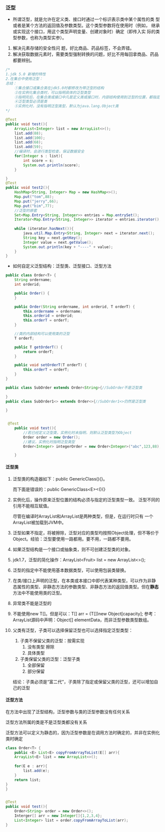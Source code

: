 ### 泛型

* 所谓泛型，就是允许在定义类、接口时通过一个标识表示类中某个属性的类 型或者是某个方法的返回值及参数类型。这个类型参数将在使用时（例如， 继承或实现这个接口，用这个类型声明变量、创建对象时）确定（即传入实 际的类型参数，也称为类型实参）。

1. 解决元素存储的安全性问 题，好比商品、药品标签，不会弄错。 
2.  解决获取数据元素时，需要类型强制转换的问题，好比不用每回拿商品、药品都要辨别。

```java
/*
1.jdk 5.0 新增的特性
2.在集合中使用泛型：
总结：
	①集合接口或集合类在jdk5.0时都修改为带泛型的结构
	②在实例化集合类时，可以指明具体的泛型类型
	③指明完后，在集合类或接口中凡是定义类或接口时，内部结构使用到泛型的位置，都指定为实例化时的泛型类型
	④泛型类型必须是类
	⑤实例化时，没有指明泛型类型，默认为java.lang.Object类
*/

@Test
public void test(){
    ArrayList<Integer> list = new ArrayList<>();
    list.add(88);
    list.add(100);
    list.add(68);
    list.add(59);
    //编译时，会进行类型检查，保证数据安全
    for(Integer s : list){
        int score = s;
        System.out.println(score);
    }

}
@Test
public void test2(){
    HashMap<String, Integer> Map = new HashMap<>();
    Map.put("tom",88);
    Map.put("jerry",66);
    Map.put("bim",77);
    //泛型的嵌套
    Set<Map.Entry<String, Integer>> entries = Map.entrySet();
    Iterator<Map.Entry<String, Integer>> iterator = entries.iterator();
    
    while (iterator.hasNext()){
        java.util.Map.Entry<String, Integer> next = iterator.next();
        String key = next.getKey();
        Integer value = next.getValue();
        System.out.println(key + "----" + value);
    }
}
```

* 如何自定义泛型结构：泛型类、泛型接口、泛型方法

```Java
public class Order<T> {
    String ordername;
    int orderid;

    public Order() {
    }

    public Order(String ordername, int orderid, T orderT) {
        this.ordername = ordername;
        this.orderid = orderid;
        this.orderT = orderT;
    }

    //类的内部结构可以使用类的泛型
    T orderT;

    public T getOrderT() {
        return orderT;
    }

    public void setOrderT(T orderT) {
        this.orderT = orderT;
    }
}

public class SubOrder extends Order<String>{//SubOrder不是泛型类
    
}
public class SubOrder1<> extends Order<>{//SubOrder1<>仍然是泛型类
    
}


 @Test
    public void test(){
        //若已经定义泛型类，实例化时未指明，则默认泛型类型为Object
        Order order = new Order();
        //建议，实例化时指明泛型类型
        Order<Integer> integerOrder = new Order<Integer>("abc",123,88);

    }
```

#### 泛型类

1. 泛型类的构造器如下：public GenericClass(){}。 

   而下面是错误的：public GenericClass\<E><(){} 

2. 实例化后，操作原来泛型位置的结构必须与指定的泛型类型一致。 泛型不同的引用不能相互赋值。 

   尽管在编译时ArrayList和ArrayList是两种类型，但是，在运行时只有 一个ArrayList被加载到JVM中。 

3. 泛型如果不指定，将被擦除，泛型对应的类型均按照Object处理，但不等价于Object。经验：泛型要使用一路都用。要不用，一路都不要用。

4. 如果泛型结构是一个接口或抽象类，则不可创建泛型类的对象。

5. jdk1.7，泛型的简化操作：ArrayList\<Fruit> list = new ArrayList<>(); 

6. 泛型的指定中不能使用基本数据类型，可以使用包装类替换。

7. 在类/接口上声明的泛型，在本类或本接口中即代表某种类型，可以作为非静态属性的类型、非静态方法的参数类型、非静态方法的返回值类型。但在**静态**方法中不能使用类的泛型。

8. 异常类不能是泛型的

9.  不能使用new T[]。但是可以：T[] arr = (T[])new Object[capacity]; 参考：ArrayList源码中声明：Object[] elementData，而非泛型参数类型数组。

10. 父类有泛型，子类可以选择保留泛型也可以选择指定泛型类型：

    1. 子类不保留父类的泛型：按需实现
       1. 没有类型 擦除
       2. 具体类型
    2. 子类保留父类的泛型：泛型子类
       1. 全部保留
       2. 部分保留

    结论：子类必须是“富二代”，子类除了指定或保留父类的泛型，还可以增加自己的泛型



#### 泛型方法

在方法中出现了泛型结构，泛型参数与类的泛型参数没有任何关系

泛型方法所属的类是不是泛型类都没有关系

泛型方法可以定义为静态的，因为泛型参数是在调用方法时确定的，并非在实例化类时确定

```java
class Order<T> {
    public <E> List<E> copyFromArrayToList(E[] arr){
    ArrayList<E> list = new ArrayList<>();
    
    for(E e : arr){
        list.add(e);
    }
    return list;
}
}


@Test
public void test(){
    Order<String> order = new Order<>();
    Interger[] arr = new Integer[]{1,2,3,4};
    List<Integer> list = order.copyFromArrayToList(arr);
}
```





 





